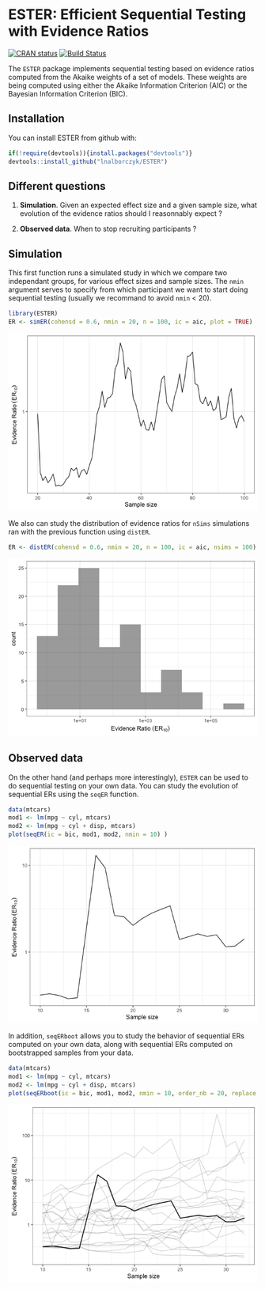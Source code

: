 
ESTER: Efficient Sequential Testing with Evidence Ratios
========================================================

[![CRAN status](http://www.r-pkg.org/badges/version/ESTER)](https://cran.r-project.org/package=ESTER) [![Build Status](https://travis-ci.org/lnalborczyk/ESTER.svg?branch=master)](https://travis-ci.org/lnalborczyk/ESTER) <!--[![Coverage Status](https://codecov.io/github/paul-buerkner/brms/coverage.svg?branch=master)](https://codecov.io/github/paul-buerkner/brms?branch=master)-->

The `ESTER` package implements sequential testing based on evidence ratios computed from the Akaike weights of a set of models. These weights are being computed using either the Akaike Information Criterion (AIC) or the Bayesian Information Criterion (BIC).

Installation
------------

You can install ESTER from github with:

``` r
if(!require(devtools)){install.packages("devtools")}
devtools::install_github("lnalborczyk/ESTER")
```

Different questions
-------------------

1.  **Simulation**. Given an expected effect size and a given sample size, what evolution of the evidence ratios should I reasonnably expect ?

2.  **Observed data**. When to stop recruiting participants ?

Simulation
----------

This first function runs a simulated study in which we compare two independant groups, for various effect sizes and sample sizes. The `nmin` argument serves to specify from which participant we want to start doing sequential testing (usually we recommand to avoid `nmin` &lt; 20).

``` r
library(ESTER)
ER <- simER(cohensd = 0.6, nmin = 20, n = 100, ic = aic, plot = TRUE)
```

![](README-unnamed-chunk-2-1.png)

We also can study the distribution of evidence ratios for `nSims` simulations ran with the previous function using `distER`.

``` r
ER <- distER(cohensd = 0.6, nmin = 20, n = 100, ic = aic, nsims = 100)
```

![](README-unnamed-chunk-3-1.png)

Observed data
-------------

On the other hand (and perhaps more interestingly), `ESTER` can be used to do sequential testing on your own data. You can study the evolution of sequential ERs using the `seqER` function.

``` r
data(mtcars)
mod1 <- lm(mpg ~ cyl, mtcars)
mod2 <- lm(mpg ~ cyl + disp, mtcars)
plot(seqER(ic = bic, mod1, mod2, nmin = 10) )
```

![](README-unnamed-chunk-4-1.png)

In addition, `seqERboot` allows you to study the behavior of sequential ERs computed on your own data, along with sequential ERs computed on bootstrapped samples from your data.

``` r
data(mtcars)
mod1 <- lm(mpg ~ cyl, mtcars)
mod2 <- lm(mpg ~ cyl + disp, mtcars)
plot(seqERboot(ic = bic, mod1, mod2, nmin = 10, order_nb = 20, replace = TRUE) )
```

![](README-unnamed-chunk-5-1.png)
